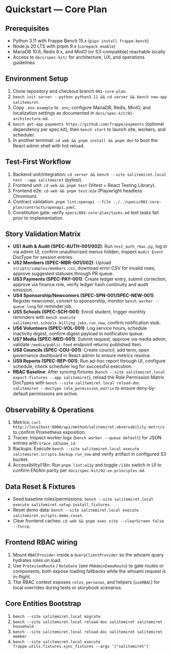 # Quickstart — Core Plan

## Prerequisites
- Python 3.11 with Frappe Bench 15.x (`pipx install frappe-bench`)
- Node.js 20 LTS with pnpm 9.x (`corepack enable`)
- MariaDB 10.6, Redis 6.x, and MinIO (or S3-compatible) reachable locally
- Access to `docs/spec-kit/` for architecture, UX, and operations guidelines

## Environment Setup
1. Clone repository and checkout branch `001-core-plan`.
2. `bench init server --python python3.11 && cd server && bench new-app salitemiret`.
3. Copy `.env.example` to `.env`; configure MariaDB, Redis, MinIO, and localization settings as documented in `docs/spec-kit/01-architecture.md`.
4. `bench get-app payments https://github.com/frappe/payments` (optional dependency per spec kit), then `bench start` to launch site, workers, and scheduler.
5. In another terminal: `cd web && pnpm install && pnpm dev` to boot the React admin shell with hot reload.

## Test-First Workflow
1. Backend unit/integration: `cd server && bench --site salitemiret.local test --app salitemiret` (pytest).
2. Frontend unit: `cd web && pnpm test` (Vitest + React Testing Library).
3. Frontend e2e: `cd web && pnpm test:e2e` (Playwright headless Chromium).
4. Contract validation: `pnpm lint:openapi --file ../../specs/001-core-plan/contracts/openapi.yaml`.
5. Constitution gate: verify `specs/001-core-plan/tasks.md` test tasks fail prior to implementation.

## Story Validation Matrix
- **US1 Auth & Audit (SPEC-AUTH-001/002)**: Run `test_auth_rbac.py`, log in via admin UI, confirm unauthorized menus hidden, inspect `Audit Event` DocType for session entries.
- **US2 Members (SPEC-MBR-001/002)**: Upload `scripts/samples/members.csv`, download error CSV for invalid rows, approve suggested statuses through PR queue.
- **US3 Payments (SPEC-PAY-001)**: Create ledger entry, submit correction, approve via finance role, verify ledger hash continuity and audit emission.
- **US4 Sponsorship/Newcomers (SPEC-SPN-001/SPEC-NEW-001)**: Register newcomer, convert to sponsorship, monitor `bench worker --queue long` for reminder job.
- **US5 Schools (SPEC-SCH-001)**: Enroll student, trigger monthly reminders with `bench execute salitemiret.schools.billing_jobs.run_now`, confirm notification stub.
- **US6 Volunteers (SPEC-VOL-001)**: Log service hours, schedule inactivity digest, confirm digest payload in notification queue.
- **US7 Media (SPEC-MED-001)**: Submit request, approve via media admin, validate `/media/public-feed` endpoint returns published item.
- **US8 Councils (SPEC-COU-001)**: Create council, add term, open governance dashboard in React admin to ensure metrics resolve.
- **US9 Reports (SPEC-REP-001)**: Run ad-hoc report through UI, configure schedule, check scheduler log for successful execution.
- **RBAC Baseline**: After syncing fixtures (`bench --site salitemiret.local export-fixtures --app salitemiret`), reload the Role Permission Matrix DocTypes with `bench --site salitemiret.local reload-doc salitemiret --doctype role_permission_matrix` to ensure deny-by-default permissions are active.

## Observability & Operations
1. Metrics: `curl http://localhost:8000/api/method/salitemiret.observability.metrics` to confirm Prometheus exposition.
2. Traces: Inspect worker logs (`bench worker --queue default`) for JSON entries with `trace_id`/`span_id`.
3. Backups: Execute `bench --site salitemiret.local execute salitemiret.scripts.backup.run_now` and verify artifact in configured S3 bucket.
4. Accessibility/i18n: Run `pnpm lint:a11y` and toggle `/i18n` switch in UI to confirm EN/Am parity per `docs/spec-kit/02-ux-principles.md`.

## Data Reset & Fixtures
- Seed baseline roles/permissions: `bench --site salitemiret.local execute salitemiret.setup.install_fixtures`.
- Reset demo data: `bench --site salitemiret.local execute salitemiret.scripts.demo.reset`.
- Clear frontend caches: `cd web && pnpm exec vite --clearScreen false --force`.
## Frontend RBAC wiring
1. Mount `RBACProvider` inside a `QueryClientProvider` so the whoami query hydrates roles on load.
2. Use `ProtectedRoute` / `RoleGate` (see `PRAdminDemoRoute`) to gate routes or components; both expose loading fallbacks while the whoami request is in-flight.
3. The RBAC context exposes `roles`, `personas`, and helpers (`useRBAC`) for local overrides during tests or storybook scenarios.

## Core Entities Bootstrap
1. `bench --site salitemiret.local migrate`
2. `bench --site salitemiret.local reload-doc salitemiret salitemiret household`
3. `bench --site salitemiret.local reload-doc salitemiret salitemiret member`
4. `bench --site salitemiret.local execute frappe.utils.fixtures.sync_fixtures --args '["salitemiret"]'`
